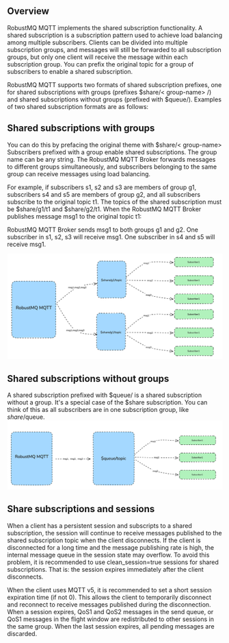 ## Overview
RobustMQ MQTT implements the shared subscription functionality. A shared subscription is a subscription pattern used to achieve load balancing among multiple subscribers. Clients can be divided into multiple subscription groups, and messages will still be forwarded to all subscription groups, but only one client will receive the message within each subscription group. You can prefix the original topic for a group of subscribers to enable a shared subscription.

RobustMQ MQTT supports two formats of shared subscription prefixes, one for shared subscriptions with groups (prefixes $share/&lt; group-name&gt; /) and shared subscriptions without groups (prefixed with $queue/). Examples of two shared subscription formats are as follows:

## Shared subscriptions with groups
You can do this by prefacing the original theme with $share/&lt; group-name&gt;  Subscribers prefixed with a group enable shared subscriptions. The group name can be any string. The RobustMQ MQTT Broker forwards messages to different groups simultaneously, and subscribers belonging to the same group can receive messages using load balancing.

For example, if subscribers s1, s2 and s3 are members of group g1, subscribers s4 and s5 are members of group g2, and all subscribers subscribe to the original topic t1. The topics of the shared subscription must be $share/g1/t1 and $share/g2/t1. When the RobustMQ MQTT Broker publishes message msg1 to the original topic t1:

RobustMQ MQTT Broker sends msg1 to both groups g1 and g2.
One subscriber in s1, s2, s3 will receive msg1.
One subscriber in s4 and s5 will receive msg1.

![image](../../images/share-sub-1.png)

## Shared subscriptions without groups
A shared subscription prefixed with $queue/ is a shared subscription without a group. It's a special case of the $share subscription. You can think of this as all subscribers are in one subscription group, like $share/$queue.
![image](../../images/share-sub-2.png)

## Share subscriptions and sessions
When a client has a persistent session and subscripts to a shared subscription, the session will continue to receive messages published to the shared subscription topic when the client disconnects. If the client is disconnected for a long time and the message publishing rate is high, the internal message queue in the session state may overflow. To avoid this problem, it is recommended to use clean_session=true sessions for shared subscriptions. That is: the session expires immediately after the client disconnects.

When the client uses MQTT v5, it is recommended to set a short session expiration time (if not 0). This allows the client to temporarily disconnect and reconnect to receive messages published during the disconnection. When a session expires, QoS1 and QoS2 messages in the send queue, or QoS1 messages in the flight window are redistributed to other sessions in the same group. When the last session expires, all pending messages are discarded.
